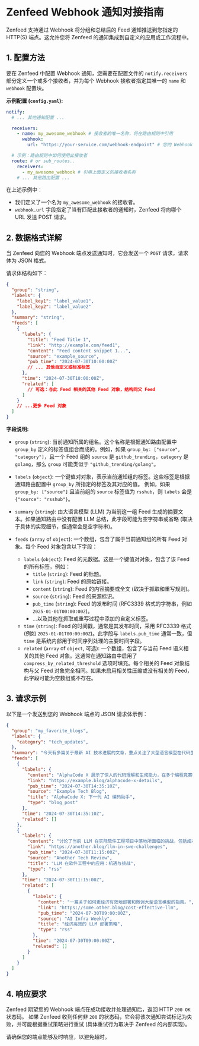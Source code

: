 # Zenfeed Webhook 通知对接指南

Zenfeed 支持通过 Webhook 将分组和总结后的 Feed 通知推送到您指定的 HTTP(S) 端点。这允许您将 Zenfeed 的通知集成到自定义的应用或工作流程中。

## 1. 配置方法

要在 Zenfeed 中配置 Webhook 通知，您需要在配置文件的 `notify.receivers` 部分定义一个或多个接收者，并为每个 Webhook 接收者指定其唯一的 `name` 和 `webhook` 配置块。

**示例配置 (`config.yaml`):**

```yaml
notify:
  # ... 其他通知配置 ...

  receivers:
    - name: my_awesome_webhook # 接收者的唯一名称，将在路由规则中引用
      webhook:
        url: "https://your-service.com/webhook-endpoint" # 您的 Webhook 接收端点 URL

  # 示例：路由规则中如何使用此接收者
  route: # or sub_routes..
    receivers:
      - my_awesome_webhook # 引用上面定义的接收者名称
    # ... 其他路由配置 ...
```

在上述示例中：
- 我们定义了一个名为 `my_awesome_webhook` 的接收者。
- `webhook.url` 字段指定了当有匹配此接收者的通知时，Zenfeed 将向哪个 URL 发送 POST 请求。

## 2. 数据格式详解

当 Zenfeed 向您的 Webhook 端点发送通知时，它会发送一个 `POST` 请求，请求体为 JSON 格式。

请求体结构如下：

```json
{
  "group": "string",
  "labels": {
    "label_key1": "label_value1",
    "label_key2": "label_value2"
  },
  "summary": "string",
  "feeds": [
    {
      "labels": {
        "title": "Feed Title 1",
        "link": "http://example.com/feed1",
        "content": "Feed content snippet 1...",
        "source": "example_source",
        "pub_time": "2024-07-30T10:00:00Z"
        // ... 其他自定义或标准标签
      },
      "time": "2024-07-30T10:00:00Z",
      "related": [
        // 可选：与此 Feed 相关的其他 Feed 对象，结构同父 Feed
      ]
    }
    // ...更多 Feed 对象
  ]
}
```

**字段说明:**

-   `group` (`string`):
    当前通知所属的组名。这个名称是根据通知路由配置中 `group_by` 定义的标签值组合而成的。例如，如果 `group_by: ["source", "category"]`，且一个 Feed 组的 `source` 是 `github_trending`，`category` 是 `golang`，那么 `group` 可能类似于 `"github_trending/golang"`。

-   `labels` (`object`):
    一个键值对对象，表示当前通知组的标签。这些标签是根据通知路由配置中 `group_by` 所指定的标签及其对应的值。
    例如，如果 `group_by: ["source"]` 且当前组的 `source` 标签值为 `rsshub`，则 `labels` 会是 `{"source": "rsshub"}`。

-   `summary` (`string`):
    由大语言模型 (LLM) 为当前这一组 Feed 生成的摘要文本。如果通知路由中没有配置 LLM 总结，此字段可能为空字符串或省略 (取决于具体的实现细节，但通常会是空字符串)。

-   `feeds` (`array` of `object`):
    一个数组，包含了属于当前通知组的所有 Feed 对象。每个 Feed 对象包含以下字段：
    *   `labels` (`object`): Feed 的元数据。这是一个键值对对象，包含了该 Feed 的所有标签，例如：
        *   `title` (`string`): Feed 的标题。
        *   `link` (`string`): Feed 的原始链接。
        *   `content` (`string`): Feed 的内容摘要或全文 (取决于抓取和重写规则)。
        *   `source` (`string`): Feed 的来源标识。
        *   `pub_time` (`string`): Feed 的发布时间 (RFC3339 格式的字符串，例如 `2025-01-01T00:00:00Z`)。
        *   ...以及其他在抓取或重写过程中添加的自定义标签。
    *   `time` (`string`): Feed 的时间戳，通常是其发布时间，采用 RFC3339 格式 (例如 `2025-01-01T00:00:00Z`)。此字段与 `labels.pub_time` 通常一致，但 `time` 是系统内部用于时间序列处理的主要时间字段。
    *   `related` (`array` of `object`, 可选):
        一个数组，包含了与当前 Feed 语义相关的其他 Feed 对象。这通常在通知路由中启用了 `compress_by_related_threshold` 选项时填充。每个相关的 Feed 对象结构与父 Feed 对象完全相同。如果未启用相关性压缩或没有相关的 Feed，此字段可能为空数组或不存在。

## 3. 请求示例

以下是一个发送到您的 Webhook 端点的 JSON 请求体示例：

```json
{
  "group": "my_favorite_blogs",
  "labels": {
    "category": "tech_updates",
  },
  "summary": "今天有多篇关于最新 AI 技术进展的文章，重点关注了大型语言模型在代码生成方面的应用，以及其对未来软件开发模式的潜在影响。",
  "feeds": [
    {
      "labels": {
        "content": "AlphaCode X 展示了惊人的代码理解和生成能力，在多个编程竞赛中超越了人类平均水平...",
        "link": "https://example.blog/alphacode-x-details",
        "pub_time": "2024-07-30T14:35:10Z",
        "source": "Example Tech Blog",
        "title": "AlphaCode X: 下一代 AI 编码助手",
        "type": "blog_post"
      },
      "time": "2024-07-30T14:35:10Z",
      "related": []
    },
    {
      "labels": {
        "content": "讨论了当前 LLM 在实际软件工程项目中落地所面临的挑战，包括成本、可控性和安全性问题。",
        "link": "https://another.blog/llm-in-swe-challenges",
        "pub_time": "2024-07-30T11:15:00Z",
        "source": "Another Tech Review",
        "title": "LLM 在软件工程中的应用：机遇与挑战",
        "type": "rss"
      },
      "time": "2024-07-30T11:15:00Z",
      "related": [
        {
          "labels": {
            "content": "一篇关于如何更经济有效地部署和微调大型语言模型的指南。",
            "link": "https://some.other.blog/cost-effective-llm",
            "pub_time": "2024-07-30T09:00:00Z",
            "source": "AI Infra Weekly",
            "title": "经济高效的 LLM 部署策略",
            "type": "rss"
          },
          "time": "2024-07-30T09:00:00Z",
          "related": []
        }
      ]
    }
  ]
}
```

## 4. 响应要求

Zenfeed 期望您的 Webhook 端点在成功接收并处理通知后，返回 HTTP `200 OK` 状态码。
如果 Zenfeed 收到任何非 `200` 的状态码，它会将该次通知尝试标记为失败，并可能根据重试策略进行重试 (具体重试行为取决于 Zenfeed 的内部实现)。

请确保您的端点能够及时响应，以避免超时。
